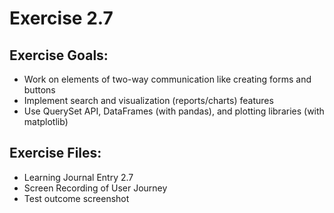 # Exercise 2.7

## Exercise Goals: 
- Work on elements of two-way communication like creating forms and buttons
- Implement search and visualization (reports/charts) features
- Use QuerySet API, DataFrames (with pandas), and plotting libraries (with matplotlib)


## Exercise Files: 
- Learning Journal Entry 2.7 
- Screen Recording of User Journey
- Test outcome screenshot
